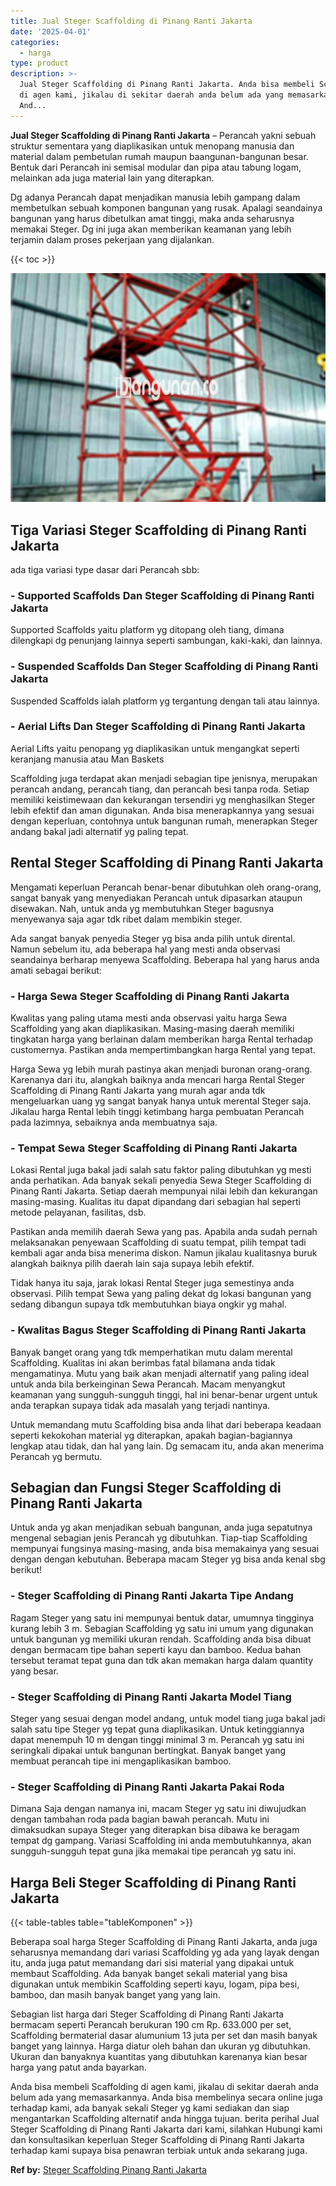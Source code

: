 ```yaml
---
title: Jual Steger Scaffolding di Pinang Ranti Jakarta
date: '2025-04-01'
categories:
  - harga
type: product
description: >-
  Jual Steger Scaffolding di Pinang Ranti Jakarta. Anda bisa membeli Scaffolding
  di agen kami, jikalau di sekitar daerah anda belum ada yang memasarkannya.
  And...
---
```


**Jual Steger Scaffolding di Pinang Ranti Jakarta** – Perancah yakni sebuah struktur sementara yang diaplikasikan untuk menopang manusia dan material dalam pembetulan rumah maupun baangunan-bangunan besar. Bentuk dari Perancah ini semisal modular dan pipa atau tabung logam, melainkan ada juga material lain yang diterapkan.

Dg adanya Perancah dapat menjadikan manusia lebih gampang dalam membetulkan sebuah komponen bangunan yang rusak. Apalagi seandainya bangunan yang harus dibetulkan amat tinggi, maka anda seharusnya memakai Steger. Dg ini juga akan memberikan keamanan yang lebih terjamin dalam proses pekerjaan yang dijalankan.

{{< toc >}}

![Jual Steger Scaffolding di Pinang Ranti Jakarta](/images/sewa-scaffolding-steger-24.png)

## Tiga Variasi Steger Scaffolding di Pinang Ranti Jakarta

ada tiga variasi type dasar dari Perancah sbb:

### \- Supported Scaffolds Dan Steger Scaffolding di Pinang Ranti Jakarta

Supported Scaffolds yaitu platform yg ditopang oleh tiang, dimana dilengkapi dg penunjang lainnya seperti sambungan, kaki-kaki, dan lainnya.

### \- Suspended Scaffolds Dan Steger Scaffolding di Pinang Ranti Jakarta

Suspended Scaffolds ialah platform yg tergantung dengan tali atau lainnya.

### \- Aerial Lifts Dan Steger Scaffolding di Pinang Ranti Jakarta

Aerial Lifts yaitu penopang yg diaplikasikan untuk mengangkat seperti keranjang manusia atau Man Baskets

Scaffolding juga terdapat akan menjadi sebagian tipe jenisnya, merupakan perancah andang, perancah tiang, dan perancah besi tanpa roda. Setiap memiliki keistimewaan dan kekurangan tersendiri yg menghasilkan Steger lebih efektif dan aman digunakan. Anda bisa menerapkannya yang sesuai dengan keperluan, contohnya untuk bangunan rumah, menerapkan Steger andang bakal jadi alternatif yg paling tepat.

## Rental Steger Scaffolding di Pinang Ranti Jakarta

Mengamati keperluan Perancah benar-benar dibutuhkan oleh orang-orang, sangat banyak yang menyediakan Perancah untuk dipasarkan ataupun disewakan. Nah, untuk anda yg membutuhkan Steger bagusnya menyewanya saja agar tdk ribet dalam membikin steger.

Ada sangat banyak penyedia Steger yg bisa anda pilih untuk dirental. Namun sebelum itu, ada beberapa hal yang mesti anda observasi seandainya berharap menyewa Scaffolding. Beberapa hal yang harus anda amati sebagai berikut:

### \- Harga Sewa Steger Scaffolding di Pinang Ranti Jakarta

Kwalitas yang paling utama mesti anda observasi yaitu harga Sewa Scaffolding yang akan diaplikasikan. Masing-masing daerah memiliki tingkatan harga yang berlainan dalam memberikan harga Rental terhadap customernya. Pastikan anda mempertimbangkan harga Rental yang tepat.

Harga Sewa yg lebih murah pastinya akan menjadi buronan orang-orang. Karenanya dari itu, alangkah baiknya anda mencari harga Rental Steger Scaffolding di Pinang Ranti Jakarta yang murah agar anda tdk mengeluarkan uang yg sangat banyak hanya untuk merental Steger saja. Jikalau harga Rental lebih tinggi ketimbang harga pembuatan Perancah pada lazimnya, sebaiknya anda membuatnya saja.

### \- Tempat Sewa Steger Scaffolding di Pinang Ranti Jakarta

Lokasi Rental juga bakal jadi salah satu faktor paling dibutuhkan yg mesti anda perhatikan. Ada banyak sekali penyedia Sewa Steger Scaffolding di Pinang Ranti Jakarta. Setiap daerah mempunyai nilai lebih dan kekurangan masing-masing. Kualitas itu dapat dipandang dari sebagian hal seperti metode pelayanan, fasilitas, dsb.

Pastikan anda memilih daerah Sewa yang pas. Apabila anda sudah pernah melaksanakan penyewaan Scaffolding di suatu tempat, pilih tempat tadi kembali agar anda bisa menerima diskon. Namun jikalau kualitasnya buruk alangkah baiknya pilih daerah lain saja supaya lebih efektif.

Tidak hanya itu saja, jarak lokasi Rental Steger juga semestinya anda observasi. Pilih tempat Sewa yang paling dekat dg lokasi bangunan yang sedang dibangun supaya tdk membutuhkan biaya ongkir yg mahal.

### \- Kwalitas Bagus Steger Scaffolding di Pinang Ranti Jakarta

Banyak banget orang yang tdk memperhatikan mutu dalam merental Scaffolding. Kualitas ini akan berimbas fatal bilamana anda tidak mengamatinya. Mutu yang baik akan menjadi alternatif yang paling ideal untuk anda bila berkeinginan Sewa Perancah. Macam menyangkut keamanan yang sungguh-sungguh tinggi, hal ini benar-benar urgent untuk anda terapkan supaya tidak ada masalah yang terjadi nantinya.

Untuk memandang mutu Scaffolding bisa anda lihat dari beberapa keadaan seperti kekokohan material yg diterapkan, apakah bagian-bagiannya lengkap atau tidak, dan hal yang lain. Dg semacam itu, anda akan menerima Perancah yg bermutu.

## Sebagian dan Fungsi Steger Scaffolding di Pinang Ranti Jakarta

Untuk anda yg akan menjadikan sebuah bangunan, anda juga sepatutnya mengenal sebagian jenis Perancah yg dibutuhkan. Tiap-tiap Scaffolding mempunyai fungsinya masing-masing, anda bisa memakainya yang sesuai dengan dengan kebutuhan. Beberapa macam Steger yg bisa anda kenal sbg berikut!

### \- Steger Scaffolding di Pinang Ranti Jakarta Tipe Andang

Ragam Steger yang satu ini mempunyai bentuk datar, umumnya tingginya kurang lebih 3 m. Sebagian Scaffolding yg satu ini umum yang digunakan untuk bangunan yg memiliki ukuran rendah. Scaffolding anda bisa dibuat dengan bermacam tipe bahan seperti kayu dan bamboo. Kedua bahan tersebut teramat tepat guna dan tdk akan memakan harga dalam quantity yang besar.

### \- Steger Scaffolding di Pinang Ranti Jakarta Model Tiang

Steger yang sesuai dengan model andang, untuk model tiang juga bakal jadi salah satu tipe Steger yg tepat guna diaplikasikan. Untuk ketinggiannya dapat menempuh 10 m dengan tinggi minimal 3 m. Perancah yg satu ini seringkali dipakai untuk bangunan bertingkat. Banyak banget yang membuat perancah tipe ini mengaplikasikan bamboo.

### \- Steger Scaffolding di Pinang Ranti Jakarta Pakai Roda

Dimana Saja dengan namanya ini, macam Steger yg satu ini diwujudkan dengan tambahan roda pada bagian bawah perancah. Mutu ini dimaksudkan supaya Steger yang diterapkan bisa dibawa ke beragam tempat dg gampang. Variasi Scaffolding ini anda membutuhkannya, akan sungguh-sungguh tepat guna jika memakai tipe perancah yg satu ini.

## Harga Beli Steger Scaffolding di Pinang Ranti Jakarta

{{< table-tables table="tableKomponen" >}}

Beberapa soal harga Steger Scaffolding di Pinang Ranti Jakarta, anda juga seharusnya memandang dari variasi Scaffolding yg ada yang layak dengan itu, anda juga patut memandang dari sisi material yang dipakai untuk membaut Scaffolding. Ada banyak banget sekali material yang bisa digunakan untuk membikin Scaffolding seperti kayu, logam, pipa besi, bamboo, dan masih banyak banget yang yang lain.

Sebagian list harga dari Steger Scaffolding di Pinang Ranti Jakarta bermacam seperti Perancah berukuran 190 cm Rp. 633.000 per set, Scaffolding bermaterial dasar alumunium 13 juta per set dan masih banyak banget yang lainnya. Harga diatur oleh bahan dan ukuran yg dibutuhkan. Ukuran dan banyaknya kuantitas yang dibutuhkan karenanya kian besar harga yang patut anda bayarkan.

Anda bisa membeli Scaffolding di agen kami, jikalau di sekitar daerah anda belum ada yang memasarkannya. Anda bisa membelinya secara online juga terhadap kami, ada banyak sekali Steger yg kami sediakan dan siap mengantarkan Scaffolding alternatif anda hingga tujuan. berita perihal Jual Steger Scaffolding di Pinang Ranti Jakarta dari kami, silahkan Hubungi kami dan konsultasikan keperluan Steger Scaffolding di Pinang Ranti Jakarta terhadap kami supaya bisa penawran terbiak untuk anda sekarang juga.

**Ref by:** [Steger Scaffolding Pinang Ranti Jakarta](https://id.wikipedia.org/wiki/Steger)
